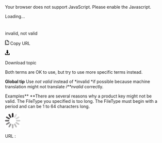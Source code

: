 Your browser does not support JavaScript. Please enable the Javascript.

Loading...

# 

invalid, not valid

![Copy URL](invalid-not-valid_files/Copy.png)
Copy URL

![Download](invalid-not-valid_files/Download.png)

Download topic

Both terms are OK to use, but try to use more specific terms instead. 

**Global tip** Use *not valid* instead of *invalid *if possible because machine translation might not translate *i**nvalid* correctly.

Examples**
**There are several reasons why a product key might not be valid. 
The FileType you specified is too long. The FileType must begin with a period and can be 1 to 64 characters long.

![In progress](invalid-not-valid_files/activity-large.gif)

URL :
